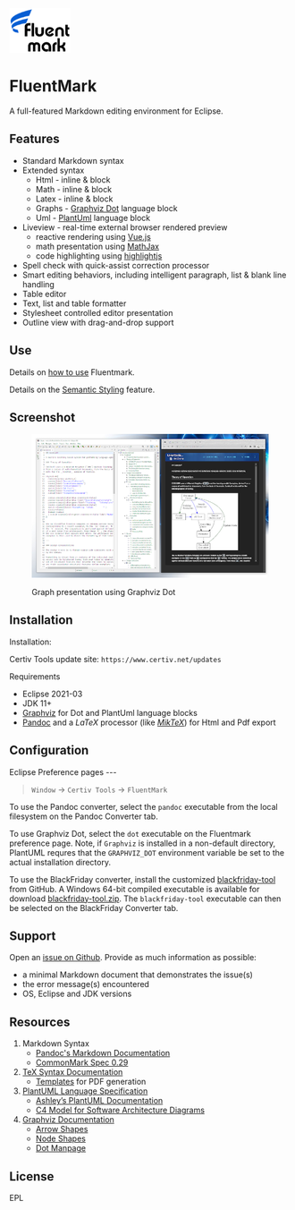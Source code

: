 <img src="./doc/Logo110x80.png" alt="Logo"> 

# FluentMark

A full-featured Markdown editing environment for Eclipse.

## Features 

+ Standard Markdown syntax 
+ Extended syntax
	+ Html - inline & block
	+ Math - inline & block
	+ Latex - inline & block
	+ Graphs - [Graphviz Dot](http://www.graphviz.org/) language block
	+ Uml - [PlantUml](http://www.graphviz.org/) language block 
+ Liveview - real-time external browser rendered preview
    - reactive rendering using [Vue.js](https://vuejs.org/)
    - math presentation using [MathJax](https://www.mathjax.org/)
    - code highlighting using [highlightjs](https://highlightjs.org/)
+ Spell check with quick-assist correction processor
+ Smart editing behaviors, including intelligent paragraph, list & blank line handling
+ Table editor
+ Text, list and table formatter
+ Stylesheet controlled editor presentation
+ Outline view with drag-and-drop support

## Use

Details on [how to use](https://github.com/grosenberg/Fluentmark/blob/master/doc/Use.md) 
Fluentmark. 

Details on the [Semantic Styling](https://github.com/grosenberg/Fluentmark/blob/master/doc/EditorCss.md) 
feature.

## Screenshot

<figure>
	<a href="https://github.com/grosenberg/Fluentmark/blob/master/doc/ScreenShot.png" target="_blank">
		<img src="./doc/ScreenShot.png" alt="screen shot" width=600>
	</a><p>
  <figcaption>Graph presentation using Graphviz Dot</figcaption>
</figure>


## Installation 

Installation:

Certiv Tools update site: `https://www.certiv.net/updates`
 
Requirements

- Eclipse 2021-03
- JDK 11+
- [Graphviz](http://www.graphviz.org/download.php) for Dot and PlantUml language blocks 
- [Pandoc](https://pandoc.org) and a _LaTeX_ processor (like [*MikTeX*](https://miktex.org/)) 
for Html and Pdf export


## Configuration

Eclipse Preference pages ---

> `Window` -> `Certiv Tools` -> `FluentMark`

To use the Pandoc converter, select the `pandoc` executable from the local filesystem 
on the Pandoc Converter tab. 

To use Graphviz Dot, select the `dot` executable on the Fluentmark preference page. Note, 
if `Graphviz` is installed in a non-default directory, PlantUML requres that the 
`GRAPHVIZ_DOT` environment variable be set to the actual installation directory.

To use the BlackFriday converter, install the customized 
[blackfriday-tool](https://github.com/grosenberg/blackfriday-tool) from GitHub. 
A Windows 64-bit compiled executable is available for download
[blackfriday-tool.zip](http://www.certiv.net/updates/net.certiv.fluentmark.site/blackfriday-tool.zip). 
The `blackfriday-tool` executable can then be selected on the BlackFriday Converter tab.


## Support

Open an [issue on Github](https://github.com/grosenberg/fluentmark/issues). Provide 
as much information as possible:

- a minimal Markdown document that demonstrates the issue(s)
- the error message(s) encountered 
- OS, Eclipse and JDK versions

## Resources

1. Markdown Syntax
    - [Pandoc's Markdown Documentation](https://pandoc.org/MANUAL.html#pandocs-markdown)
    - [CommonMark Spec 0.29](https://spec.commonmark.org/0.29/)
1. [TeX Syntax Documentation](https://www.onemathematicalcat.org/MathJaxDocumentation/TeXSyntax.htm)
    - [Templates](https://github.com/topics/latex-template "Latex Templates") for PDF generation
1. [PlantUML Language Specification](https://plantuml.com/sitemap-language-specification)
    - [Ashley’s PlantUML Documentation](https://plantuml-documentation.readthedocs.io/en/latest/index.html)
    - [C4 Model for Software Architecture Diagrams](https://github.com/plantuml-stdlib/C4-PlantUML)
1. [Graphviz Documentation](https://www.graphviz.org/documentation/)
    - [Arrow Shapes](https://www.graphviz.org/doc/info/arrows.html)
    - [Node Shapes](https://graphviz.org/doc/info/shapes.html)
    - [Dot Manpage](http://www.graphviz.org/pdf/dot.1.pdf)

## License

EPL 


